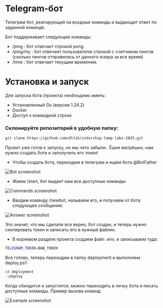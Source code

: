 # Telegram-бот

Телеграм бот, реагирующий на входные команды и выдающит ответ по заданной команде.

Бот поддерживает следующие команды:

- /ping : бот отвечает строкой pong.
- /ping/my : бот отвечает пользователю строкой с счетчиком пингов (сколько пингов отправилась от данного юзера за все время)
- /time : бот отвечает текущим временем.

# Установка и запуск

Для запуска бота (проекта) необходимо иметь:

- Установленный Go (версии 1.24.2)
- Docker
- Доступ к командной строке

### Склонируйте репозиторий в удобную папку:
```bash
git clone https://github.com/dltzk/intership-lamp-labs-2025.git
```

Проект уже готов к запуску, но мы чето забыли..
Ёшки матрёшки, нам нужно создать бота и заполучить его токен!

- Чтобы создать бота, переходим в телеграм и ищем бота @BotFather

![Bot screenshot](https://sun9-35.userapi.com/impg/OLtmjs3OFaWwwslM0OXjgIlcFKUi0Cdu-iGe6g/Y8oLYP4cngw.jpg?size=592x113&quality=95&sign=a398017aee51f6408c9fb9a5fbc44e7d&type=album)

- Жмем /start, бот выдает нам все доступные команды:

![Commands screenshot](https://sun9-55.userapi.com/impg/SA8ZP0fCuFpq-ogYAfElWHK7o3-AYqDWW9Ak_Q/MYNRSbR2Tv0.jpg?size=474x783&quality=95&sign=5c5281af5664035d39156aa5f621afc4&type=album)

- Вводим команду /newbot, называем его, и получаем от бота следующее сообщение:

![Answer screenshot](https://sun9-13.userapi.com/impg/4-wcHsNO20yP9ZiQh_CK36b1q8j2sTe9OFJ_uA/TLmVVMAwu_U.jpg?size=476x516&quality=95&sign=11cc28608a90b8bfe723d46e59dea952&type=album)

Это значит, что мы сделали все верно, бот создан, и теперь нужно скопировать токен и записать его в нужный файлик.

- В корневом разделе проекта создаем файл .env, и записываем туда:
```bash
TELEGRAM_TOKEN=ВАШ_ТОКЕН
```

Все готово, теперь переходим в папку deployment и выполняем deploy.ps1:
```bash
cd deployment
.\deploy
```

Когда сбилдится и запустится, можно переходить в личку бота и писать доступные команды.
Пример вызова команд:

![Example screenshot](https://sun9-67.userapi.com/impg/nFajbp0CIrUbbc6B04kh5WMSEqjlUbRfqJifSg/bxaMqv8107A.jpg?size=261x774&quality=95&sign=8292bf7022479af8df96a258b5343929&type=album)
